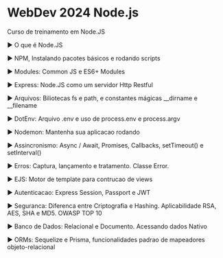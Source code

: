 # WebDev 2024 Node.js

Curso de treinamento em Node.JS

▶ O que é Node.JS

▶ NPM, Instalando pacotes básicos e rodando scripts

▶ Modules: Common JS e ES6+ Modules

▶ Express: Node.JS como um servidor Http Restful

▶ Arquivos: Biliotecas fs e path, e constantes mágicas __dirname e __filename

▶ DotEnv: Arquivo .env e uso de process.env e process.argv

▶ Nodemon: Mantenha sua aplicacao rodando

▶ Assincronismo: Async / Await, Promises, Callbacks, setTimeout() e setInterval()

▶ Erros: Captura, lançamento e tratamento. Classe Error.

▶ EJS: Motor de template para contrucao de views

▶ Autenticacao: Express Session, Passport e JWT

▶ Seguranca: Diferenca entre Criptografia e Hashing. Aplicabilidade RSA, AES, SHA e MD5. OWASP TOP 10

▶ Banco de Dados: Relacional e Documento. Acessando dados Nativo

▶ ORMs: Sequelize e Prisma, funcionalidades padrao de mapeadores objeto-relacional
